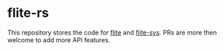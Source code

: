 # flite-rs

This repository stores the code for [flite](https://crates.io/crates/flite) and [flite-sys](https://crates.io/crates/flite-sys).
PRs are more then welcome to add more API features.